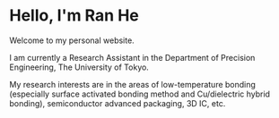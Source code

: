 # Hello, I'm Ran He

Welcome to my personal website.

I am currently a Research Assistant in the Department of Precision Engineering, The University of Tokyo.

My research interests are in the areas of low-temperature bonding \(especially surface activated bonding method and Cu/dielectric hybrid bonding\),  semiconductor advanced packaging, 3D IC, etc. 

